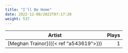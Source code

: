 ```yaml
---
title: "I'll Be Home"
date: 2022-12-08/2022T07:17:28
weight: 537
---
```




 Artist | Plays 
----- | -----:
[Meghan Trainor]({{< ref "a543619">}}) | 1
